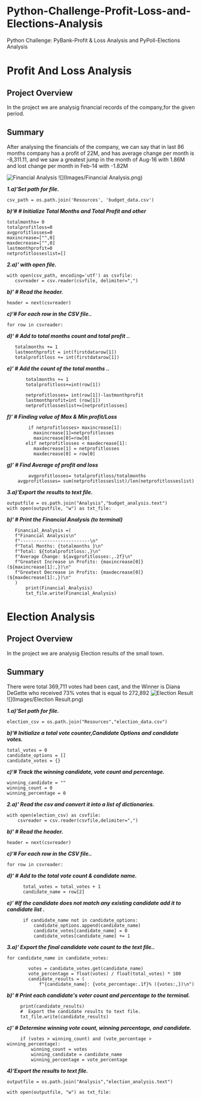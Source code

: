 # Python-Challenge-Profit-Loss-and-Elections-Analysis
Python Challenge: PyBank-Profit &amp; Loss Analysis and PyPoll-Elections Analysis

# Profit And Loss Analysis
## Project Overview

In the project we are analysig financial records of the company,for the given period.
 
## Summary

After analysing the financials of the company, we can say that in last 86 months company has a profit of 22M, and has average change per month is -8,311.11, and we saw a greatest jump in the month of Aug-16 with 1.86M and lost change per month in Feb-14 with -1.82M

![Financial Analysis](https://user-images.githubusercontent.com/24644072/201807589-a0555a3b-7068-4548-9b48-3c5bd81aef0d.PNG)
![](Images/Financial Analysis.png)

***1.a)‘Set path for file.***
```
csv_path = os.path.join('Resources', 'budget_data.csv')
```
***b)‘# # Initialize Total Months and Total Profit and other***
```
totalmonths= 0
totalprofitloss=0
avgprofitlosses=0
maxincrease=["",0]
maxdecrease=["",0]
lastmonthprofit=0
netprofitlosseslist=[]
```
  

***2.a)' with open file.***
```
with open(csv_path, encoding='utf') as csvfile:
   csvreader = csv.reader(csvfile, delimiter=",")
 ```
  ***b)' # Read the header.***
   ```
header = next(csvreader)
 ```

***c)‘# For each row in the CSV file..***
 ```
 for row in csvreader:
 ```
***d)‘ # Add to total months count and total profit ..***
 ```
    totalmonths += 1
    lastmonthprofit = int(firstdatarow[1])
    totalprofitloss += int(firstdatarow[1])
 ```
***e)‘ # Add the count of the total months ..***
 ```
    	totalmonths += 1
        totalprofitloss+=int(row[1])

        netprofitlosses= int(row[1])-lastmonthprofit
        lastmonthprofit=int (row[1])
        netprofitlosseslist+=[netprofitlosses]
 ```
***f)‘ # Finding value of Max & Min profit/Loss***
 ```
    	 if netprofitlosses> maxincrease[1]:
           maxincrease[1]=netprofitlosses
           maxincrease[0]=row[0]
        elif netprofitlosses < maxdecrease[1]:
           maxdecrease[1] = netprofitlosses
           maxdecrease[0] = row[0]
 ```
***g)‘ # Find Average of profit and loss***
 ```
    	 avgprofitlosses= totalprofitloss/totalmonths
   	 avgprofitlosses= sum(netprofitlosseslist)/len(netprofitlosseslist)
 ```
***3.a)‘Export the results to text file.***
 ```
outputfile = os.path.join("Analysis","budget_analysis.text")
with open(outputfile, "w") as txt_file:

 ```
***b)‘ # Print the Financial Analysis (to terminal)***
 ```
    Financial_Analysis =(
    f"Financial Analysis\n"
    f"--------------------------\n"
    f"Total Months: {totalmonths }\n"
    f"Total: ${totalprofitloss:,}\n"
    f"Average Change: ${avgprofitlosses:,.2f}\n"
    f"Greatest Increase in Profits: {maxincrease[0]} (${maxincrease[1]:,})\n"
    f"Greatest Decrease in Profits: {maxdecrease[0]} (${maxdecrease[1]:,})\n"
    )
        print(Financial_Analysis)
        txt_file.write(Financial_Analysis)
 ```


 # Election Analysis
## Project Overview

In the project we are analysig Election results of the small town.
 
## Summary

There were total 369,711 votes had been cast, and the Winner is Diana DeGette who received 73% votes that is equal to 272,892
![Election Result](https://user-images.githubusercontent.com/24644072/201807626-9375d6b6-8f7c-463a-8685-70cb5e0cbd39.PNG)
![](Images/Election Result.png)

***1.a)‘Set path for file.***
```
election_csv = os.path.join("Resources","election_data.csv")
```
***b)‘# Initialize a total vote counter,Candidate Options and candidate votes.***
```
total_votes = 0
candidate_options = []
candidate_votes = {}
```
***c)‘# Track the winning candidate, vote count and percentage.***
```
winning_candidate = ""
winning_count = 0
winning_percentage = 0
```  

***2.a)' Read the csv and convert it into a list of dictionaries.***
```
with open(election_csv) as csvfile:
    csvreader = csv.reader(csvfile,delimiter=",")
 ```
  ***b)' # Read the header.***
   ```
header = next(csvreader)
 ```

***c)‘# For each row in the CSV file..***
 ```
 for row in csvreader:
 ```
***d)‘ # Add to the total vote count & candidate name.***
 ```
       total_votes = total_votes + 1
       candidate_name = row[2]
 ```
***e)‘ #If the candidate does not match any existing candidate add it to candidate list .***
 ```
       if candidate_name not in candidate_options:
           candidate_options.append(candidate_name)
           candidate_votes[candidate_name] = 0
           candidate_votes[candidate_name] += 1
 ```

***3.a)' Export the final candidate vote count to the text file..***
```
for candidate_name in candidate_votes:
       
        votes = candidate_votes.get(candidate_name)
        vote_percentage = float(votes) / float(total_votes) * 100
        candidate_results = (
            f"{candidate_name}: {vote_percentage:.1f}% ({votes:,})\n")
 ```
  ***b)' # Print each candidate's voter count and percentage to the terminal.***
   ```
        print(candidate_results)
        #  Export the candidate results to text file.
        txt_file.write(candidate_results)
```
  ***c)' # Determine winning vote count, winning percentage, and candidate.***
   ```      
        if (votes > winning_count) and (vote_percentage > winning_percentage):
            winning_count = votes
            winning_candidate = candidate_name
            winning_percentage = vote_percentage
```

***4)‘Export the results to text file.***
 ```
outputfile = os.path.join("Analysis","election_analysis.text")    

with open(outputfile, "w") as txt_file:

 ```

